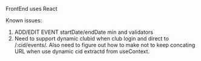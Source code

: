 FrontEnd uses React

Known issues:

1. ADD/EDIT EVENT startDate/endDate min and validators
2. Need to support dynamic clubid when club login and direct to /:cid/events/. Also need to figure out how to make <Navlink> not to keep concating URL when use dynamic cid extractd from useContext.
